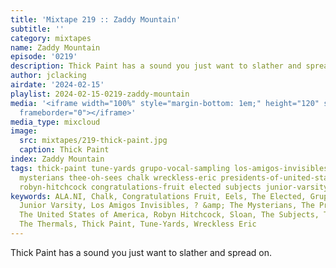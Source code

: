```yaml
---
title: 'Mixtape 219 :: Zaddy Mountain'
subtitle: ''
category: mixtapes
name: Zaddy Mountain
episode: '0219'
description: Thick Paint has a sound you just want to slather and spread on.
author: jclacking
airdate: '2024-02-15'
playlist: 2024-02-15-0219-zaddy-mountain
media: '<iframe width="100%" style="margin-bottom: 1em;" height="120" src="https://www.mixcloud.com/widget/iframe/?feed=%2Flouderthanwar%2Fthe-mixtape-219-zaddy-mountain-2024-02-15%2F&hide_artwork=1&hide_cover=1&light=1"
  frameborder="0"></iframe>'
media_type: mixcloud
image:
  src: mixtapes/219-thick-paint.jpg
  caption: Thick Paint
index: Zaddy Mountain
tags: thick-paint tune-yards grupo-vocal-sampling los-amigos-invisibles sloan eels
  mysterians thee-oh-sees chalk wreckless-eric presidents-of-united-states-of-america
  robyn-hitchcock congratulations-fruit elected subjects junior-varsity thermals ala-ni
keywords: ALA.NI, Chalk, Congratulations Fruit, Eels, The Elected, Grupo Vocal Sampling,
  Junior Varsity, Los Amigos Invisibles, ? &amp; The Mysterians, The Presidents of
  The United States of America, Robyn Hitchcock, Sloan, The Subjects, Thee Oh Sees,
  The Thermals, Thick Paint, Tune-Yards, Wreckless Eric
---
```

Thick Paint has a sound you just want to slather and spread on.

